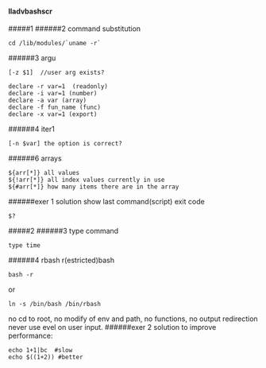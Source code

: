#### lladvbashscr
#####1
######2 command substitution
```
cd /lib/modules/`uname -r`
```
######3 argu
```
[-z $1]  //user arg exists?
```
```
declare -r var=1  (readonly)
declare -i var=1 (number)
declare -a var (array)
declare -f fun_name (func)
declare -x var=1 (export)
```

######4 iter1
```
[-n $var] the option is correct?
 ```
 ######6 arrays
 ```
 ${arr[*]} all values  
 ${!arr[*]} all index values currently in use  
 ${#arr[*]} how many items there are in the array  
 ```
 ######exer 1 solution
 show last command(script) exit code
 ```
 $?
 ```
 #####2
 ######3
 type command
 ```
 type time
 ```
 ######4 rbash
 r(estricted)bash
 ```
 bash -r
 ```
 or
 ```
 ln -s /bin/bash /bin/rbash
 ```
 no cd to root, no modify of env and path, no functions, no output redirection  
 never use evel on user input.
 ######exer 2 solution
 to improve performance:
 ```
 echo 1+1|bc  #slow
 echo $((1+2)) #better
 ```
 
 
